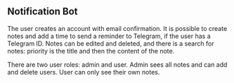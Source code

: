 ## Notification Bot
The user creates an account with email confirmation. It is possible to create notes and add a time to 
send a reminder to Telegram, if the user has a Telegram ID. Notes can be edited and deleted, and there is a search 
for notes: priority is the title and then the content of the note.

There are two user roles: admin and user. Admin sees all notes and can add and delete users. User can only see their 
own notes.

